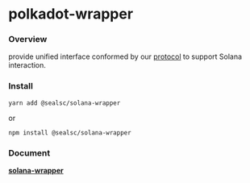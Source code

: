 # polkadot-wrapper

### Overview

provide unified interface conformed by our [protocol](https://github.com/SealSC/multi-chain-js/tree/main/protocol) to support Solana interaction.

### Install

```
yarn add @sealsc/solana-wrapper
```
 or 
```
npm install @sealsc/solana-wrapper
```    

### Document

**[solana-wrapper](https://multi-chain-js-doc.seor.io/en/solana/Actions/)**  

